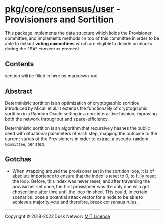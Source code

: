 # [pkg/core/consensus/user](./pkg/core/consensus/user) - Provisioners and Sortition

This package implements the data structure which holds the Provisioner
committee, and implements methods on top of this committee in order to be able
to extract **voting committees** which are eligible to decide on blocks during
the SBA\* consensus protocol.

<!-- ToC start -->

## Contents

section will be filled in here by markdown-toc

<!-- ToC end -->

## Abstract

Deterministic sortition is an optimization of cryptographic sortition introduced
by Micali et al. It extends the functionality of cryptographic sortition in a
Random Oracle setting in a non-interactive fashion, improving both the network
throughput and space-efficiency.

Deterministic sortition is an algorithm that recursively hashes the public seed
with situational parameters of each step, mapping the outcome to the current
stakes of the Provisioners in order to extract a pseudo-random `Committee`, per
step.

## Gotchas

- When wrapping around the provisioner set in the sortition loop, it is of
  absolute importance to ensure that the index is reset to 0, to fully reset the
  loop. Before, this index was never reset, and after traversing the provisioner
  set once, the first provisioner was the only one who got chosen time after
  time until the loop finished. This could, in certain scenarios, pose a
  potential attack vector for a node to be able to achieve a majority vote and
  therefore, break consensus rules.

<!-- 
# to regenerate this file's table of contents:
markdown-toc README.md --replace --skip-headers 2 --inline --header "##  Contents"
-->

---
Copyright © 2018-2022 Dusk Network
[MIT Licence](https://github.com/dusk-network/dusk-blockchain/blob/master/LICENSE)
